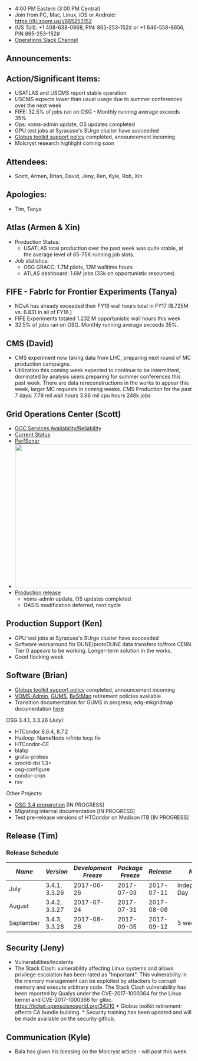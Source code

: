    * 4:00 PM Eastern (3:00 PM Central)
   * Join from PC, Mac, Linux, iOS or Android: https://IU.zoom.us/j/865253152
   * (US Toll): +1 408-638-0968, PIN: 865-253-152# or +1 646-558-8656, PIN 865-253-152#
   * [Operations Slack Channel](https://opensciencegrid.slack.com/messages/C5GAYBGA0/)
   
## Announcements: 
 
## Action/Significant Items:

   * USATLAS and USCMS report stable operation
   * USCMS expects lower than usual usage due to summer conferences over the next week
   * FIFE: 32.5% of jobs ran on OSG - Monthly running average exceeds 35%
   * Ops: voms-admin update, OS updates completed
   * GPU test jobs at Syracuse's SUrge cluster have succeeded
   * [Globus toolkit support policy](https://opensciencegrid.github.io/technology/policy/globus-toolkit/) completed, announcement incoming
   * Molcryst research highlight coming soon
   
## Attendees: 

   * Scott, Armen, Brian, David, Jeny, Ken, Kyle, Rob, Xin
   
## Apologies: 

   * Tim, Tanya

## Atlas (Armen & Xin)

   * Production Status:
     * USATLAS total production over the past week was quite stable, at the average level of 65-75K running job slots.
   * Job statistics: 
     * OSG GRACC: 1.7M pilots, 12M walltime hours
     * ATLAS dashboard: 1.6M jobs (33k on opportunistic resources)
     
## FIFE - FabrIc for Frontier Experiments (Tanya)

   * NOvA has already exceeded their FY16 wall hours total in FY17 (8.725M vs. 6.831 in all of FY16.)
   * FIFE Experiments totaled 1.232 M opportunistic wall hours this week
   * 32.5% of jobs ran on OSG. Monthly running average exceeds 35%. 
   
## CMS (David)

   * CMS experiment now taking data from LHC, preparing next round of MC production campaigns.
   * Utilization this coming week expected to continue to be intermittent, dominated by analysis users preparing for summer conferences this past week.  There are data rereconstructions in the works to appear this week, larger MC requests in coming weeks.
    CMS Production for the past 7 days:
        7.79 mil wall hours
        3.96 mil cpu hours
        248k jobs


## Grid Operations Center (Scott)

   * [GOC Services Availability/Reliability](http://tinyurl.com/pre26vw)
   * [Current Status](http://monitor.grid.iu.edu/availability/production.html)
   * [PerfSonar](http://maddash.aglt2.org/maddash-webui/index.cgi?dashboard=OSG\%20Grid\%20Operations\%20Center\%20Test\%20Mesh\%20Config)
   * <img src="http://steige.grid.iu.edu/steige/26Jun2017.osg-flock.png" width='630' height='390'  /><br>
   * [Production release](http://osggoc.blogspot.com/2017/06/goc-service-update-tuesday-june-27th-at.html)
      * voms-admin update, OS updates completed
      * OASIS modification deferred, next cycle
      
## Production Support (Ken)   

   * GPU test jobs at Syracuse's SUrge cluster have succeeded
   * Software workaround for DUNE/protoDUNE data transfers to/from CERN Tier 0 appears to be working. Longer-term solution in the works.
   * Good flocking week 
   
## Software (Brian)

-   [Globus toolkit support policy](https://opensciencegrid.github.io/technology/policy/globus-toolkit/) completed, announcement incoming
-   [VOMS-Admin](https://opensciencegrid.github.io/technology/policy/voms-admin-retire/), [GUMS](https://opensciencegrid.github.io/technology/policy/gums-retire/), [BeStMan](https://opensciencegrid.github.io/technology/policy/bestman2-retire/) retirement policies available
-   Transition documentation for GUMS in progress; edg-mkgridmap documentation [here](https://twiki.opensciencegrid.org/bin/view/Documentation/Release3/OSGReleaseSeries#Migrating_from_edg_mkgridmap_to)

OSG 3.4.1, 3.3.26 (July):  

-   HTCondor 8.6.4, 8.7.2
-   Hadoop: NameNode infinte loop fix
-   HTCondor-CE
-   blahp
-   gratia-probes
-   xrootd-dsi 1.3+
-   osg-configure
-   condor-cron
-   rsv

Other Projects:  

-   [OSG 3.4 preparation](https://jira.opensciencegrid.org/browse/SOFTWARE-2329) [IN PROGRESS]
-   Migrating internal documentation [IN PROGRESS]
-   Test pre-release versions of HTCondor on Madison ITB [IN PROGRESS]

## Release (Tim)
### Release Schedule
| *Name* | *Version* | *Development Freeze* | *Package Freeze* | *Release* | *Notes* |
| ------ | --------- | -------------------- | ---------------- | --------- | ------- |
| July | 3.4.1, 3.3.26 | 2017-06-26 | 2017-07-03 | 2017-07-11 | Independence Day |
| August | 3.4.2, 3.3.27 | 2017-07-24 | 2017-07-31 | 2017-08-08 | |
| September | 3.4.3, 3.3.28 | 2017-08-28 | 2017-09-05 | 2017-09-12 | 5 week cycle |

## Security (Jeny)

   * Vulnerabilities/Incidents
   * The Stack Clash: vulnerability affecting Linux systems and allows privilege escalation has been rated as "Important". This vulnerability in the memory management can be exploited by attackers to corrupt memory and execute arbitrary code. The Stack Clash vulnerability has been reported by Qualys under the CVE-2017-1000364 for the Linux kernel and CVE-2017-1000366 for glibc. https://ticket.opensciencegrid.org/34210
    * Globus toolkit retirement: affects CA bundle building.
    * Security training has been updated and will be made available on the security github.
   
## Communication (Kyle)

   * Bala has given his blessing on the Molcryst article - will post this week.
   

